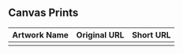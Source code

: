 ## Canvas Prints

| Artwork Name | Original URL | Short URL |
|--------------|--------------|-----------|
|  |  |  |
